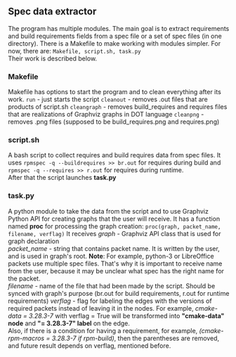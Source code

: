 ## Spec data extractor
The program has multiple modules. The main goal is to extract requirements and build requirements fields from a spec file or a set of spec files (in one directory). There is a Makefile to make working with modules simpler. For now, there are:
`Makefile, script.sh, task.py`  
Their work is described below.

### Makefile
Makefile has options to start the program and to clean everything after its work.
`run` - just starts the script
`cleanout` - removes .out files that are products of script.sh
`cleangraph` - removes build_requires and requires files that are realizations of Graphviz graphs in DOT language
`cleanpng` - removes .png files (supposed to be build_requires.png and requires.png)  

### script.sh
A bash script to collect requires and build requires data from spec files. It uses
`rpmspec -q --buildrequires >> br.out` for requires during build and
`rpmspec -q --requires >> r.out` for requires during runtime.  
After that the script launches **task.py**

### task.py
A python module to take the data from the script and to use Graphviz Python API for  creating graphs that the user will receive. It has a function named **proc** for processing the graph creation:
`proc(graph, packet_name, filename, verflag)`
It receives *graph* - Graphviz API class that is used for graph declaration  
*packet_name* - string that contains packet name. It is written by the user, and is used in graph's root. **Note**: For example, python-3 or LibreOffice packets use multiple spec files. That's why it is important to receive name from the user, because it may be unclear what spec has the right name for the packet.  
*filename* - name of the file that had been made by the script. Should be synced with graph's purpose (br.out for build requirements, r.out for runtime requirements)
*verflag* - flag for labeling the edges with the versions of required packets instead of leaving it in the nodes. For example, *cmake-data = 3.28.3-7* with verflag = True will be transformed into **"cmake-data" node** and **"= 3.28.3-7" label** on the edge.  
Also, if there is a condition for having a requirement, for example, *(cmake-rpm-macros = 3.28.3-7 if rpm-build)*, then the parentheses are removed, and future result depends on verflag, mentioned before.
